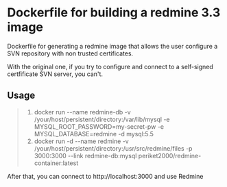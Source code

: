 # Dockerfile for building a redmine 3.3 image

Dockerfile for generating a redmine image that allows the user configure a SVN repository
with non trusted certificates.

With the original one, if you try to configure and connect to a self-signed certfificate 
SVN server, you can't.

## Usage

> 1. docker run --name redmine-db -v /your/host/persistent/directory:/var/lib/mysql -e MYSQL_ROOT_PASSWORD=my-secret-pw -e MYSQL_DATABASE=redmine -d mysql:5.5
> 2. docker run -d --name redmine -v /your/host/persistent/directory:/usr/src/redmine/files -p 3000:3000 --link redmine-db:mysql periket2000/redmine-container:latest

After that, you can connect to http://localhost:3000 and use Redmine
